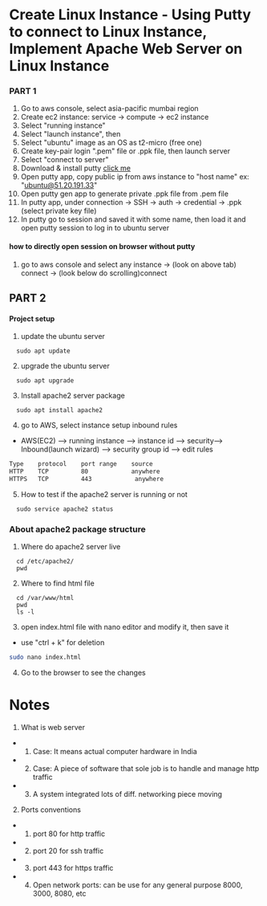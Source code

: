 # Create Linux Instance - Using Putty to connect to Linux Instance, Implement Apache Web Server on Linux Instance

### PART 1

1.  Go to aws console, select asia-pacific mumbai region
1.  Create ec2 instance: service -> compute -> ec2 instance
1.  Select "running instance"
1.  Select "launch instance", then
1.  Select "ubuntu" image as an OS as t2-micro (free one)
1.  Create key-pair login ".pem" file or .ppk file, then launch server
1.  Select "connect to server"
1.  Download & install putty [click me](https://www.chiark.greenend.org.uk/~sgtatham/putty/latest.html)
1.  Open putty app, copy public ip from aws instance to "host name" ex: "ubuntu@51.20.191.33"
1.  Open putty gen app to generate private .ppk file from .pem file
1.  In putty app, under connection -> SSH -> auth -> credential -> .ppk (select private key file)
1.  In putty go to session and saved it with some name, then load it and open putty session to log in to ubuntu server

#### how to directly open session on browser without putty

1.  go to aws console and select any instance -> (look on above tab) connect -> (look below do scrolling)connect

## PART 2

#### Project setup

1. update the ubuntu server

```
  sudo apt update
```

2. upgrade the ubuntu server

```
  sudo apt upgrade
```

3. Install apache2 server package

```
  sudo apt install apache2
```

4. go to AWS, select instance setup inbound rules

- AWS(EC2) --> running instance --> instance id --> security--> Inbound(launch wizard) --> security group id --> edit rules

```sh
Type    protocol    port range    source
HTTP    TCP         80            anywhere
HTTPS   TCP         443            anywhere
```

5. How to test if the apache2 server is running or not

```
  sudo service apache2 status
```

### About apache2 package structure

1. Where do apache2 server live

```
  cd /etc/apache2/
  pwd
```

2. Where to find html file

```
  cd /var/www/html
  pwd
  ls -l
```

3. open index.html file with nano editor and modify it, then save it

- use "ctrl + k" for deletion

```sh
sudo nano index.html
```

4. Go to the browser to see the changes

# Notes

1. What is web server

- 1. Case: It means actual computer hardware in India
- 2. Case: A piece of software that sole job is to handle and manage http traffic
- 3. A system integrated lots of diff. networking piece moving

2. Ports conventions

- 1. port 80 for http traffic
- 2. port 20 for ssh traffic
- 3. port 443 for https traffic
- 4. Open network ports: can be use for any general purpose 8000, 3000, 8080, etc
